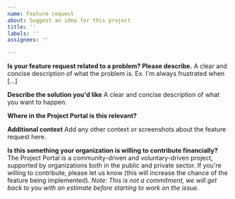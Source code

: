 ```yaml
---
name: Feature request
about: Suggest an idea for this project
title: ''
labels: ''
assignees: ''

---
```


**Is your feature request related to a problem? Please describe.**
A clear and concise description of what the problem is. Ex. I'm always frustrated when [...]

**Describe the solution you'd like**
A clear and concise description of what you want to happen.

**Where in the Project Portal is this relevant?**

**Additional context**
Add any other context or screenshots about the feature request here.

**Is this something your organization is willing to contribute financially?**
The Project Portal is a community-driven and voluntary-driven project, supported by organizations both in the public and private sector. If you're willing to contribute, please let us know (this will increase the chance of the feature being implemented). _Note: This is not a commitment, we will get back to you with an estimate before starting to work on the issue._

